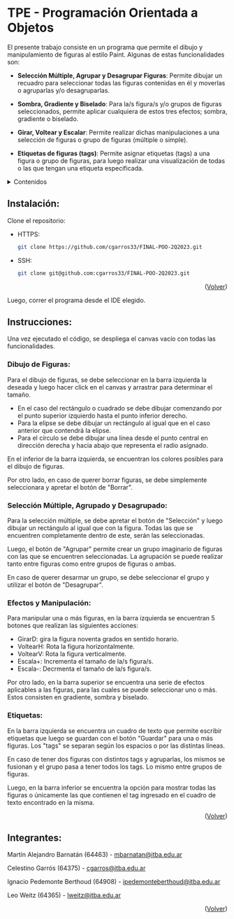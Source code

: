 # TPE - Programación Orientada a Objetos

El presente trabajo consiste en un programa que permite el dibujo y manipulamiento de figuras al estilo Paint. Algunas de estas funcionalidades son:

- <b>Selección Múltiple, Agrupar y Desagrupar Figuras</b>: Permite dibujar un recuadro para seleccionar todas las figuras contenidas en él y moverlas o agruparlas y/o desagruparlas.

- <b>Sombra, Gradiente y Biselado</b>: Para la/s figura/s y/o grupos de figuras seleccionados, permite aplicar cualquiera de estos tres efectos; sombra, gradiente o biselado.

- <b>Girar, Voltear y Escalar</b>: Permite realizar dichas manipulaciones a una selección de figuras o grupo de figuras (múltiple o simple).

- <b>Etiquetas de figuras (tags)</b>: Permite asignar etiquetas (tags) a una figura o grupo de figuras, para luego realizar una visualización de todas o las que tengan una etiqueta especificada.


<details>
  <summary>Contenidos</summary>
  <ol>
    <li><a href="#instalación">Instalación</a></li>
    <li><a href="#instrucciones">Instrucciones</a></li>
    <li><a href="#integrantes">Integrantes</a></li>
  </ol>
</details>

## Instalación:

Clone el repositorio:

- HTTPS:
  ```sh
  git clone https://github.com/cgarros33/FINAL-POO-2Q2023.git
  ```
- SSH:
  ```sh
  git clone git@github.com:cgarros33/FINAL-POO-2Q2023.git
  ```
  <p align="right">(<a href="#tpe---programación-orientada-a-objetos">Volver</a>)</p>

Luego, correr el programa desde el IDE elegido.

## Instrucciones:

Una vez ejecutado el código, se despliega el canvas vacío con todas las funcionalidades.

### Dibujo de Figuras:

Para el dibujo de figuras, se debe seleccionar en la barra izquierda la deseada y luego hacer click en el canvas y arrastrar para determinar el tamaño.

- En el caso del rectángulo o cuadrado se debe dibujar comenzando por el punto superior izquierdo hasta el punto inferior derecho. 
- Para la elipse se debe dibujar un rectángulo al igual que en el caso anterior que contendrá la elipse.
- Para el círculo se debe dibujar una linea desde el punto central en dirección derecha y hacia abajo que representa el radio asignado.

En el inferior de la barra izquierda, se encuentran los colores posibles para el dibujo de figuras.

Por otro lado, en caso de querer borrar figuras, se debe simplemente seleccionara y apretar el botón de "Borrar".


### Selección Múltiple, Agrupado y Desagrupado:

Para la selección múltiple, se debe apretar el botón de "Selección" y luego dibujar un rectángulo al igual que con la figura. Todas las que se encuentren completamente dentro de este, serán las seleccionadas.

Luego, el botón de "Agrupar" permite crear un grupo imaginario de figuras con las que se encuentren seleccionadas. La agrupación se puede realizar tanto entre figuras como entre grupos de figuras o ambas.

En caso de querer desarmar un grupo, se debe seleccionar el grupo y utilizar el botón de "Desagrupar".

### Efectos y Manipulación:

Para manipular una o más figuras, en la barra izquierda se encuentran 5 botones que realizan las siguientes acciones:

- GirarD: gira la figura noventa grados en sentido horario.
- VoltearH: Rota la figura horizontalmente.
- VoltearV: Rota la figura verticalmente.
- Escala+: Incrementa el tamaño de la/s figura/s.
- Escala-: Decrmenta el tamaño de la/s figura/s.

Por otro lado, en la barra superior se encuentra una serie de efectos aplicables a las figuras, para las cuales se puede seleccionar uno o más. Estos consisten en gradiente, sombra y biselado. 

### Etiquetas:

En la barra izquierda se encuentra un cuadro de texto que permite escribir etiquetas que luego se guardan con el botón "Guardar" para una o más figuras. Los "tags" se separan según los espacios o por las distintas líneas.

En caso de tener dos figuras con distintos tags y agruparlas, los mismos se fusionan y el grupo pasa a tener todos los tags. Lo mismo entre grupos de figuras.

Luego, en la barra inferior se encuentra la opción para mostrar todas las figuras o únicamente las que contienen el tag ingresado en el cuadro de texto encontrado en la misma.

   <p align="right">(<a href="#tpe---programación-orientada-a-objetos">Volver</a>)</p>

## Integrantes:

Martín Alejandro Barnatán (64463) - mbarnatan@itba.edu.ar

Celestino Garrós (64375) - cgarros@itba.edu.ar

Ignacio Pedemonte Berthoud (64908) - ipedemonteberthoud@itba.edu.ar

Leo Weitz (64365) - lweitz@itba.edu.ar


<p align="right">(<a href="#tpe---programación-orientada-a-objetos">Volver</a>)</p>
